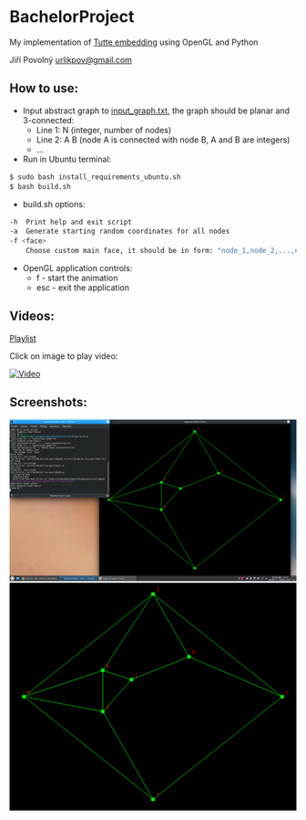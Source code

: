 # BachelorProject
My implementation of [Tutte embedding](https://en.wikipedia.org/wiki/Tutte_embedding) using OpenGL and Python

Jiří Povolný <urlikpov@gmail.com>

## How to use:
* Input abstract graph to [input_graph.txt](https://github.com/Urlikp/BachelorProject/blob/master/input_graph.txt), the graph should be planar and 3-connected:
  * Line 1: N (integer, number of nodes)
  * Line 2: A B (node A is connected with node B, A and B are integers)
  * ...
* Run in Ubuntu terminal:
```bash
$ sudo bash install_requirements_ubuntu.sh
$ bash build.sh
```
* build.sh options:
```bash
-h  Print help and exit script
-a  Generate starting random coordinates for all nodes
-f <face>
    Choose custom main face, it should be in form: "node_1,node_2,...,node_n", for eample: "0,1,5,4"
```
* OpenGL application controls:
  * f - start the animation
  * esc - exit the application


## Videos:
[Playlist](https://www.youtube.com/playlist?list=PLBuG_2a4g9lFZwrufIdn3p1itkugLSZvh)

Click on image to play video:

[![Video](http://img.youtube.com/vi/SoTiWwz-qig/0.jpg)](https://youtu.be/SoTiWwz-qig)

## Screenshots:

![Screenshot_01](https://github.com/Urlikp/BachelorProject/blob/master/Media/graph_1.png)
![Screenshot_02](https://github.com/Urlikp/BachelorProject/blob/master/Media/graph_focus_1.png)
